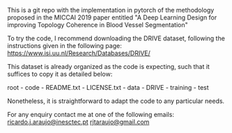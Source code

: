 This is a git repo with the implementation in pytorch of the methodology proposed 
in the MICCAI 2019 paper entitled "A Deep Learning Design for improving Topology
Coherence in Blood Vessel Segmentation"

To try the code, I recommend downloading the DRIVE dataset, following the 
instructions given in the following page:
https://www.isi.uu.nl/Research/Databases/DRIVE/

This dataset is already organized as the code is expecting, such that it
suffices to copy it as detailed below:

root - code
     - README.txt
     - LICENSE.txt
     - data - DRIVE - training
		    - test

Nonetheless, it is straightforward to adapt the code to any particular needs.

For any enquiry contact me at one of the following emails:
ricardo.j.araujo@inesctec.pt
rjtaraujo@gmail.com
